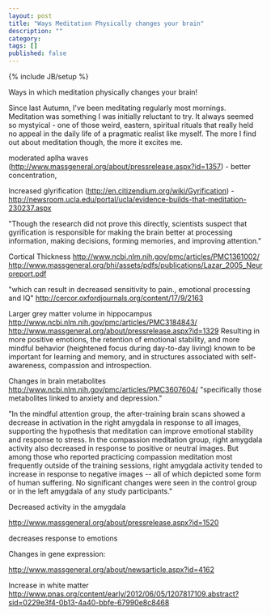 ```yaml
---
layout: post
title: "Ways Meditation Physically changes your brain"
description: ""
category: 
tags: []
published: false
---
```

{% include JB/setup %}

Ways in which meditation physically changes your brain!

Since last Autumn, I've been meditating regularly most mornings. Meditation was something I was initially reluctant to try. 
It always seemed so mystyical - one of those weird, eastern, spiritual rituals that really held no appeal in the daily life 
of a pragmatic realist like myself. The more I find out about meditation though, the more it excites me. 

moderated aplha waves (http://www.massgeneral.org/about/pressrelease.aspx?id=1357) - better concentration, 

Increased glyrification (http://en.citizendium.org/wiki/Gyrification) - 
http://newsroom.ucla.edu/portal/ucla/evidence-builds-that-meditation-230237.aspx

"Though the research did not prove this directly, scientists suspect that gyrification is responsible for making the brain better at processing information, making decisions, forming memories, and improving attention."


Cortical Thickness
http://www.ncbi.nlm.nih.gov/pmc/articles/PMC1361002/
http://www.massgeneral.org/bhi/assets/pdfs/publications/Lazar_2005_Neuroreport.pdf

"which can result in decreased sensitivity to pain., emotional processing and IQ" http://cercor.oxfordjournals.org/content/17/9/2163

Larger grey matter volume in hippocampus 
http://www.ncbi.nlm.nih.gov/pmc/articles/PMC3184843/
http://www.massgeneral.org/about/pressrelease.aspx?id=1329
Resulting in more positive emotions, the retention of emotional stability, and more mindful behavior (heightened focus during day-to-day living)
known to be important for learning and memory, and in structures associated with self-awareness, compassion and introspection. 

Changes in brain metabolites
http://www.ncbi.nlm.nih.gov/pmc/articles/PMC3607604/
"specifically those metabolites linked to anxiety and depression."

"In the mindful attention group, the after-training brain scans showed a decrease in activation in the right amygdala in response to all images, supporting the hypothesis that meditation can improve emotional stability and response to stress. In the compassion meditation group, right amygdala activity also decreased in response to positive or neutral images. But among those who reported practicing compassion meditation most frequently outside of the training sessions, right amygdala activity tended to increase in response to negative images -- all of which depicted some form of human suffering. No significant changes were seen in the control group or in the left amygdala of any study participants."

Decreased activity in the amygdala

http://www.massgeneral.org/about/pressrelease.aspx?id=1520

decreases response to emotions

Changes in gene expression:

http://www.massgeneral.org/about/newsarticle.aspx?id=4162

Increase in white matter 
http://www.pnas.org/content/early/2012/06/05/1207817109.abstract?sid=0229e3f4-0b13-4a40-bbfe-67990e8c8468